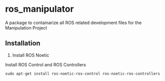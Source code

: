 # ros_manipulator

A package to containarize all ROS related development files for the Manipulation Project

## Installation

1. Install ROS Noetic

Install ROS Control and ROS Controllers

```
sudo apt-get install ros-noetic-ros-control ros-noetic-ros-controllers
```
